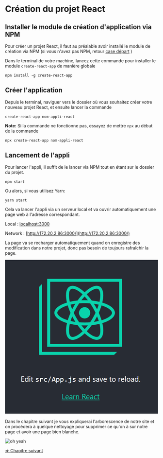 # Création du projet React

## Installer le module de création d'application via NPM

Pour créer un projet React, il faut au préalable avoir installé le module de création via NPM (si vous n'avez pas NPM, retour [case départ](../readme.md) )

Dans le terminal de votre machine, lancez cette commande pour installer le module `create-react-app` de manière globale
```
npm install -g create-react-app
```

## Créer l'application

Depuis le terminal, naviguer vers le dossier où vous souhaitez créer votre nouveau projet React, et ensuite lancer la commande 
```
create-react-app nom-appli-react
```

**Note:** Si la commande ne fonctionne pas, essayez de mettre `npx` au début de la commande

```
npx create-react-app nom-appli-react
```

## Lancement de l'appli

Pour lancer l'appli, il suffit de le lancer via NPM tout en étant sur le dossier du projet.
```
npm start
```

Ou alors, si vous utilisez Yarn:

```
yarn start
```

Cela va lancer l'appli via un serveur local et va ouvrir automatiquement une page web à l'adresse correspondant.

Local : [localhost:3000](http://localhost:3000/)

Network : [http://172.20.2.86:3000/](http://172.20.2.86:3000/)

La page va se recharger automatiquement quand on enregistre des modification dans notre projet, donc pas besoin de toujours rafraîchir la page.

![1570528846149](./img/react-app.png)


Dans le chapitre suivant je vous expliquerai l'arborescence de notre site et on procédera à quelque nettoyage pour supprimer ce qu'on à sur notre page et avoir une page bien blanche.

![oh yeah](https://media.giphy.com/media/l0HlFZ3c4NENSLQRi/giphy.gif)

[=> Chapitre suivant](04-structure.md)

